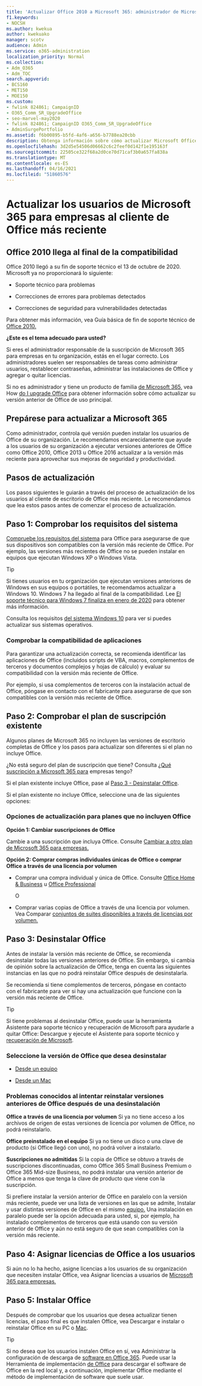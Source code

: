 ```yaml
---
title: 'Actualizar Office 2010 a Microsoft 365: administrador de Microsoft 365'
f1.keywords:
- NOCSH
ms.author: kwekua
author: kwekuako
manager: scotv
audience: Admin
ms.service: o365-administration
localization_priority: Normal
ms.collection:
- Adm_O365
- Adm_TOC
search.appverid:
- BCS160
- MET150
- MOE150
ms.custom:
- fwlink 824861; CampaignID
- O365_Comm_SR_UpgradeOffice
- seo-marvel-may2020
- fwlink 824861; CampaignID O365_Comm_SR_UpgradeOffice
- AdminSurgePortfolio
ms.assetid: f6b00895-b5fd-4af6-a656-b7788ea20cbb
description: Obtenga información sobre cómo actualizar Microsoft Office al cliente de Office más reciente para los usuarios de su organización.
ms.openlocfilehash: 3d2d5e54506d06662c6c2feef0d142f1e195163f
ms.sourcegitcommit: 22505ce322f68a2d0ce70d71caf3b0a657fa838a
ms.translationtype: MT
ms.contentlocale: es-ES
ms.lasthandoff: 04/16/2021
ms.locfileid: "51860576"
---
```

# <a name="upgrade-your-microsoft-365-for-business-users-to-the-latest-office-client"></a>Actualizar los usuarios de Microsoft 365 para empresas al cliente de Office más reciente

## <a name="office-2010-reaches-end-of-support"></a>Office 2010 llega al final de la compatibilidad

Office 2010 llegó a su fin de soporte técnico el 13 de octubre de 2020. Microsoft ya no proporcionará lo siguiente:

- Soporte técnico para problemas

- Correcciones de errores para problemas detectados

- Correcciones de seguridad para vulnerabilidades detectadas

Para obtener más información, vea Guía básica de fin de soporte técnico de [Office 2010.](/deployoffice/endofsupport/office-2010-end-support-roadmap)

 **¿Este es el tema adecuado para usted?**
  
 Si eres el administrador responsable de la suscripción de Microsoft 365 para empresas en tu organización, estás en el lugar correcto. Los administradores suelen ser responsables de tareas como administrar usuarios, restablecer contraseñas, administrar las instalaciones de Office y agregar o quitar licencias.

 Si no es administrador y tiene un producto de familia [de Microsoft 365,](https://support.microsoft.com/office/28cbc8cf-1332-4f04-9123-9b660abb629e#BKMK_OfficePlans) vea How [do I upgrade Office](https://support.microsoft.com/office/ee68f6cf-422f-464a-82ec-385f65391350) para obtener información sobre cómo actualizar su versión anterior de Office de uso principal.

## <a name="get-ready-to-upgrade-to-microsoft-365"></a>Prepárese para actualizar a Microsoft 365

Como administrador, controla qué versión pueden instalar los usuarios de Office de su organización. Le recomendamos encarecidamente que ayude a los usuarios de su organización a ejecutar versiones anteriores de Office como Office 2010, Office 2013 u Office 2016 actualizar a la versión más reciente para aprovechar sus mejoras de seguridad y productividad.

## <a name="upgrade-steps"></a>Pasos de actualización

Los pasos siguientes le guiarán a través del proceso de actualización de los usuarios al cliente de escritorio de Office más reciente. Le recomendamos que lea estos pasos antes de comenzar el proceso de actualización.
  
## <a name="step-1---check-system-requirements"></a>Paso 1: Comprobar los requisitos del sistema

[Compruebe los requisitos del sistema](https://www.microsoft.com/microsoft-365/microsoft-365-and-office-resources) para Office para asegurarse de que sus dispositivos son compatibles con la versión más reciente de Office. Por ejemplo, las versiones más recientes de Office no se pueden instalar en equipos que ejecutan Windows XP o Windows Vista.
  
> [!TIP]
> Si tienes usuarios en tu organización que ejecutan versiones anteriores de Windows en sus equipos o portátiles, te recomendamos actualizar a Windows 10. Windows 7 ha llegado al final de la compatibilidad. Lee [El soporte técnico para Windows 7 finaliza en enero de 2020](https://www.microsoft.com/microsoft-365/windows/end-of-windows-7-support?rtc=1) para obtener más información.

Consulta los requisitos [del sistema Windows 10](https://www.microsoft.com/windows/windows-10-specifications) para ver si puedes actualizar sus sistemas operativos.

### <a name="check-application-compatibility"></a>Comprobar la compatibilidad de aplicaciones

Para garantizar una actualización correcta, se recomienda identificar las aplicaciones de Office (incluidos scripts de VBA, macros, complementos de terceros y documentos complejos y hojas de cálculo) y evaluar su compatibilidad con la versión más reciente de Office.
  
Por ejemplo, si usa complementos de terceros con la instalación actual de Office, póngase en contacto con el fabricante para asegurarse de que son compatibles con la versión más reciente de Office.
  
## <a name="step-2---check-your-existing-subscription-plan"></a>Paso 2: Comprobar el plan de suscripción existente

Algunos planes de Microsoft 365 no incluyen las versiones de escritorio completas de Office y los pasos para actualizar son diferentes si el plan no incluye Office.
  
¿No está seguro del plan de suscripción que tiene? Consulta [¿Qué suscripción a Microsoft 365 para](../admin-overview/what-subscription-do-i-have.md) empresas tengo?
  
Si el plan existente incluye Office, pase al [Paso 3 - Desinstalar Office](#step-3---uninstall-office).
  
Si el plan existente no incluye Office, seleccione una de las siguientes opciones:
  
### <a name="upgrade-options-for-plans-that-dont-include-office"></a>Opciones de actualización para planes que no incluyen Office

 **Opción 1: Cambiar suscripciones de Office**

Cambie a una suscripción que incluya Office. Consulte [Cambiar a otro plan de Microsoft 365 para empresas.](../../commerce/subscriptions/switch-to-a-different-plan.md)

**Opción 2: Comprar compras individuales únicas de Office o comprar Office a través de una licencia por volumen**

 - Comprar una compra individual y única de Office. Consulte [Office Home &amp; Business](https://www.microsoft.com/microsoft-365/buy/compare-all-microsoft-365-products-b) u [Office Professional](https://www.microsoft.com/microsoft-365/p/office-professional-2019/CFQ7TTC0K7C5/)

     O

 - Comprar varias copias de Office a través de una licencia por volumen. Vea Comparar [conjuntos de suites disponibles a través de licencias por volumen.](https://products.office.com/business/microsoft-office-volume-licensing-suites-comparison)

## <a name="step-3---uninstall-office"></a>Paso 3: Desinstalar Office

Antes de instalar la versión más reciente de Office, se recomienda desinstalar todas las versiones anteriores de Office. Sin embargo, si cambia de opinión sobre la actualización de Office, tenga en cuenta las siguientes instancias en las que no podrá reinstalar Office después de desinstalarla.
  
Se recomienda si tiene complementos de terceros, póngase en contacto con el fabricante para ver si hay una actualización que funcione con la versión más reciente de Office.

> [!TIP]
> Si tiene problemas al desinstalar Office, puede usar la herramienta Asistente para soporte técnico y recuperación de Microsoft para ayudarle a quitar Office: Descargue y ejecute el Asistente para soporte técnico y [recuperación de Microsoft](https://go.microsoft.com/fwlink/?LinkID=2155008).

### <a name="select-the-version-of-office-you-want-to-uninstall"></a>Seleccione la versión de Office que desea desinstalar

- [Desde un equipo](https://support.microsoft.com/office/9dd49b83-264a-477a-8fcc-2fdf5dbf61d8)

- [Desde un Mac](https://support.microsoft.com/office/eefa1199-5b58-43af-8a3d-b73dc1a8cae3)
  
### <a name="known-issues-trying-to-reinstall-older-versions-of-office-after-an-uninstall"></a>Problemas conocidos al intentar reinstalar versiones anteriores de Office después de una desinstalación

 **Office a través de una licencia por volumen** Si ya no tiene acceso a los archivos de origen de estas versiones de licencia por volumen de Office, no podrá reinstalarlo.

 **Office preinstalado en el equipo** Si ya no tiene un disco o una clave de producto (si Office llegó con uno), no podrá volver a instalarlo.

 **Suscripciones no admitidas** Si la copia de Office se obtuvo a través de suscripciones discontinuadas, como Office 365 Small Business Premium o Office 365 Mid-size Business, no podrá instalar una versión anterior de Office a menos que tenga la clave de producto que viene con la suscripción.

Si prefiere instalar la versión anterior de Office en paralelo con la versión más reciente, puede ver una lista de versiones en las que se admite, Instalar y usar distintas versiones de Office en el mismo [equipo.](https://support.microsoft.com/office/6ebb44ce-18a3-43f9-a187-b78c513788bf) Una instalación en paralelo puede ser la opción adecuada para usted, si, por ejemplo, ha instalado complementos de terceros que está usando con su versión anterior de Office y aún no está seguro de que sean compatibles con la versión más reciente.

## <a name="step-4---assign-office-licenses-to-users"></a>Paso 4: Asignar licencias de Office a los usuarios

Si aún no lo ha hecho, asigne licencias a los usuarios de su organización que necesiten instalar Office, vea Asignar licencias a usuarios de [Microsoft 365 para empresas.](../manage/assign-licenses-to-users.md)
  
## <a name="step-5---install-office"></a>Paso 5: Instalar Office

Después de comprobar que los usuarios que desea actualizar tienen licencias, el paso final es que instalen Office, vea Descargar e instalar o reinstalar Office en su PC o [Mac](https://support.microsoft.com/office/4414eaaf-0478-48be-9c42-23adc4716658).
  
> [!TIP]
> Si no desea que los usuarios instalen Office en sí, vea Administrar la configuración de descarga de [software en Office 365](/DeployOffice/manage-software-download-settings-office-365). Puede usar la Herramienta de implementación [de Office](/DeployOffice/overview-office-deployment-tool) para descargar el software de Office en la red local y, a continuación, implementar Office mediante el método de implementación de software que suele usar.